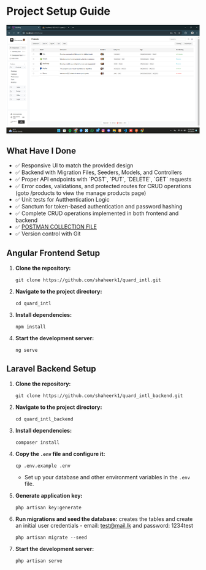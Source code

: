 # Project Setup Guide

![Project Screenshot](screenshot.png)

## What Have I Done

- ✅ Responsive UI to match the provided design
- ✅ Backend with Migration Files, Seeders, Models, and Controllers
- ✅ Proper API endpoints with \`POST\`, \`PUT\`, \`DELETE\`, \`GET\` requests
- ✅ Error codes, validations, and protected routes for CRUD operations (goto /products to view the manage products page)
- ✅ Unit tests for Autthentication Logic
- ✅ Sanctum for token-based authentication and password hashing
- ✅ Complete CRUD operations implemented in both frontend and backend
- ✅ [POSTMAN COLLECTION FILE](https://drive.google.com/drive/folders/1cmEjtGzptA4-Lp0TJNKjvxqqrdPmcvBt?usp=sharing)
- ✅ Version control with Git

## Angular Frontend Setup

1. **Clone the repository:**
   ```
   git clone https://github.com/shaheerk1/quard_intl.git
   ```
2. **Navigate to the project directory:**
   ```
   cd quard_intl
   ```
3. **Install dependencies:**
   ```
   npm install
   ```
4. **Start the development server:**
   ```
   ng serve
   ```

## Laravel Backend Setup

1. **Clone the repository:**
   ```
   git clone https://github.com/shaheerk1/quard_intl_backend.git
   ```
2. **Navigate to the project directory:**
   ```
   cd quard_intl_backend
   ```
3. **Install dependencies:**
   ```
   composer install
   ```
4. **Copy the `.env` file and configure it:**
   ```
   cp .env.example .env
   ```
   - Set up your database and other environment variables in the `.env` file.
5. **Generate application key:**
   ```
   php artisan key:generate
   ```
6. **Run migrations and seed the database:** creates the tables and create an initial user
credentials - email: test@mail.lk and password: 1234test

   ```
   php artisan migrate --seed
   ```
7. **Start the development server:**
   ```
   php artisan serve
   ```


